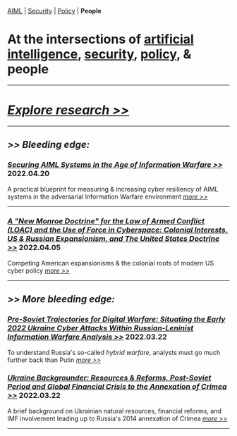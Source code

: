 [AIML](https://cx7.dev/research/AIML.html) \| [Security](https://cx7.dev/research/security.html) \| [Policy](https://cx7.dev/research/policy.html) \| **People**

# At the intersections of [artificial intelligence](https://cx7.dev/research/AIML.html), [security](https://cx7.dev/research/security.html),  [policy](https://cx7.dev/research/policy.html), & people

-----

# [*Explore research >>*](https://cx7.dev/research/home.html) 

-----

## *>> Bleeding edge:*

### *<a href="https://cx7.dev/technicals/Securing_AIML_Systems_in_IW_Cox.pdf" target="_blank" rel="noopener noreferrer">Securing AIML Systems in the Age of Information Warfare >> </a>* **2022.04.20**

A practical blueprint for measuring & increasing cyber resiliency of AIML systems in the adversarial Information Warfare environment 
*<a href="https://cx7.dev/technicals/Securing_AIML_Systems_in_IW_Cox.pdf" target="_blank" rel="noopener noreferrer">more >> </a>*

-----

### [*A "New Monroe Doctrine" for the Law of Armed Conflict (LOAC) and the Use of Force in Cyberspace: Colonial Interests, US & Russian Expansionism, and The United States Doctrine >>*](https://cx7.dev/papers/2_New_Monroe_Doctrine_Cox.html) **2022.04.05**

Competing American expansionisms & the colonial roots of modern US cyber policy [*more >>*](https://cx7.dev/papers/2_New_Monroe_Doctrine_Cox.html)

-----

## *>> More bleeding edge:*

### [*Pre-Soviet Trajectories for Digital Warfare: Situating the Early 2022 Ukraine Cyber Attacks Within Russian-Leninist Information Warfare Analysis >>*](https://cx7.dev/papers/1_PreSoviet_IW_Cox.html) **2022.03.22**

To understand Russia's so-called *hybrid warfare*, analysts must go much further back than Putin [*more >>*](https://cx7.dev/papers/1_PreSoviet_IW_Cox.html)


### [*Ukraine Backgrounder: Resources & Reforms, Post-Soviet Period and Global Financial Crisis to the Annexation of Crimea >>*](https://cx7.dev/backgrounders/1_Ukraine_Cox.html) **2022.03.22**

A brief background on Ukrainian natural resources, financial reforms, and IMF involvement leading up to Russia's 2014 annexation of Crimea [*more >>*](https://cx7.dev/backgrounders/1_Ukraine_Cox.html)

-------
